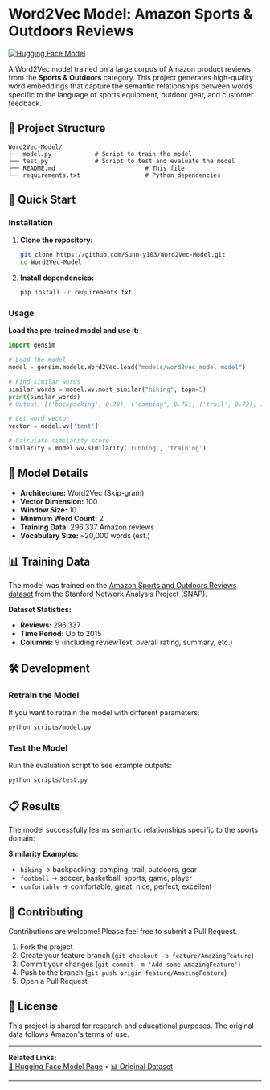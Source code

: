 # Word2Vec Model: Amazon Sports & Outdoors Reviews

[![Hugging Face Model](https://img.shields.io/badge/🤗%20Hugging%20Face-Model-blue)](https://huggingface.co/Sunny6727/Word2Vec_gensim_lib)

A Word2Vec model trained on a large corpus of Amazon product reviews from the **Sports & Outdoors** category. This project generates high-quality word embeddings that capture the semantic relationships between words specific to the language of sports equipment, outdoor gear, and customer feedback.

## 📁 Project Structure

```
Word2Vec-Model/
├── model.py            # Script to train the model
├── test.py             # Script to test and evaluate the model                           
├── README.md                         # This file
└── requirements.txt                  # Python dependencies
```

## 🚀 Quick Start

### Installation

1. **Clone the repository:**
   ```bash
   git clone https://github.com/Sunn-y103/Word2Vec-Model.git
   cd Word2Vec-Model
   ```

2. **Install dependencies:**
   ```bash
   pip install -r requirements.txt
   ```

### Usage

**Load the pre-trained model and use it:**
```python
import gensim

# Load the model
model = gensim.models.Word2Vec.load("models/word2vec_model.model")

# Find similar words
similar_words = model.wv.most_similar("hiking", topn=5)
print(similar_words)
# Output: [('backpacking', 0.78), ('camping', 0.75), ('trail', 0.72), ...]

# Get word vector
vector = model.wv['tent']

# Calculate similarity score
similarity = model.wv.similarity('running', 'training')
```

## 🧠 Model Details

- **Architecture:** Word2Vec (Skip-gram)
- **Vector Dimension:** 100
- **Window Size:** 10
- **Minimum Word Count:** 2
- **Training Data:** 296,337 Amazon reviews
- **Vocabulary Size:** ~20,000 words (est.)

## 📊 Training Data

The model was trained on the [Amazon Sports and Outdoors Reviews dataset](https://snap.stanford.edu/data/amazon/productGraph/categoryFiles/reviews_Sports_and_Outdoors_5.json.gz) from the Stanford Network Analysis Project (SNAP).

**Dataset Statistics:**
- **Reviews:** 296,337
- **Time Period:** Up to 2015
- **Columns:** 9 (including reviewText, overall rating, summary, etc.)

## 🛠️ Development

### Retrain the Model

If you want to retrain the model with different parameters:

```bash
python scripts/model.py
```

### Test the Model

Run the evaluation script to see example outputs:

```bash
python scripts/test.py
```

## 📋 Results

The model successfully learns semantic relationships specific to the sports domain:

**Similarity Examples:**
- `hiking` → backpacking, camping, trail, outdoors, gear
- `football` → soccer, basketball, sports, game, player
- `comfortable` → comfortable, great, nice, perfect, excellent

## 🤝 Contributing

Contributions are welcome! Please feel free to submit a Pull Request.

1. Fork the project
2. Create your feature branch (`git checkout -b feature/AmazingFeature`)
3. Commit your changes (`git commit -m 'Add some AmazingFeature'`)
4. Push to the branch (`git push origin feature/AmazingFeature`)
5. Open a Pull Request

## 📜 License

This project is shared for research and educational purposes. The original data follows Amazon's terms of use.


---

**Related Links:**  
[🤗 Hugging Face Model Page](https://huggingface.co/Sunny6727/Word2Vec_gensim_lib) • 
[📊 Original Dataset](https://snap.stanford.edu/data/amazon/productGraph/categoryFiles/reviews_Sports_and_Outdoors_5.json.gz)

---

